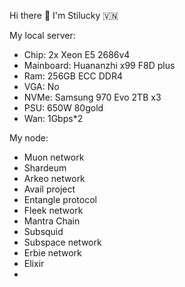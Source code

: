Hi there 👋 I'm Stilucky 🇻🇳                 
                     
My local server:       
- Chip: 2x Xeon E5 2686v4          
- Mainboard: Huananzhi x99 F8D plus     
- Ram: 256GB ECC DDR4      
- VGA: No    
- NVMe: Samsung 970 Evo 2TB x3  
- PSU: 650W 80gold
- Wan: 1Gbps*2    
  
My node: 
 
- Muon network
- Shardeum
- Arkeo network
- Avail project
- Entangle protocol
- Fleek network
- Mantra Chain
- Subsquid 
- Subspace network
- Erbie network
- Elixir
- 

